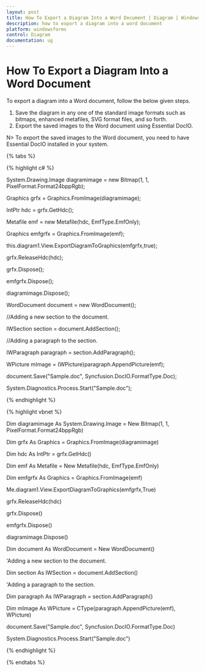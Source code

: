 ```yaml
---
layout: post
title: How To Export a Diagram Into a Word Document | Diagram | Windows Forms | Syncfusion
description: how to export a diagram into a word document
platform: windowsforms
control: Diagram
documentation: ug
---
```


# How To Export a Diagram Into a Word Document

To export a diagram into a Word document, follow the below given steps.

1. Save the diagram in any one of the standard image formats such as bitmaps, enhanced metafiles, SVG format files, and so forth.
2. Export the saved images to the Word document using Essential DocIO.

N> To export the saved images to the Word document, you need to have Essential DocIO installed in your system.


{% tabs %}

{% highlight c# %}

System.Drawing.Image diagramimage = new Bitmap(1, 1, PixelFormat.Format24bppRgb);

Graphics grfx = Graphics.FromImage(diagramimage);

IntPtr hdc = grfx.GetHdc();

Metafile emf = new Metafile(hdc, EmfType.EmfOnly);

Graphics emfgrfx = Graphics.FromImage(emf); 

this.diagram1.View.ExportDiagramToGraphics(emfgrfx,true);

grfx.ReleaseHdc(hdc);

grfx.Dispose();

emfgrfx.Dispose();

diagramimage.Dispose();

WordDocument document = new WordDocument();



//Adding a new section to the document.

IWSection section = document.AddSection();



//Adding a paragraph to the section.

IWParagraph paragraph = section.AddParagraph();

WPicture mImage = (WPicture)paragraph.AppendPicture(emf);

document.Save("Sample.doc", Syncfusion.DocIO.FormatType.Doc); 

System.Diagnostics.Process.Start("Sample.doc");

{% endhighlight %}

{% highlight vbnet %}

Dim diagramimage As System.Drawing.Image = New Bitmap(1, 1, PixelFormat.Format24bppRgb)

Dim grfx As Graphics = Graphics.FromImage(diagramimage)

Dim hdc As IntPtr = grfx.GetHdc()

Dim emf As Metafile = New Metafile(hdc, EmfType.EmfOnly)

Dim emfgrfx As Graphics = Graphics.FromImage(emf)

Me.diagram1.View.ExportDiagramToGraphics(emfgrfx,True)

grfx.ReleaseHdc(hdc)

grfx.Dispose()

emfgrfx.Dispose()

diagramimage.Dispose()

Dim document As WordDocument = New WordDocument()



'Adding a new section to the document.

Dim section As IWSection = document.AddSection()



'Adding a paragraph to the section.

Dim paragraph As IWParagraph = section.AddParagraph()

Dim mImage As WPicture = CType(paragraph.AppendPicture(emf), WPicture)

document.Save("Sample.doc", Syncfusion.DocIO.FormatType.Doc)

System.Diagnostics.Process.Start("Sample.doc")

{% endhighlight %}

{% endtabs %}